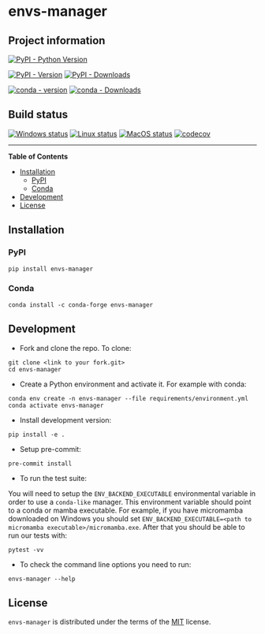 # envs-manager

## Project information
[![PyPI - Python Version](https://img.shields.io/pypi/pyversions/envs-manager.svg)](https://pypi.org/project/envs-manager)

[![PyPI - Version](https://img.shields.io/pypi/v/envs-manager.svg)](https://pypi.org/project/envs-manager)
[![PyPI - Downloads](https://img.shields.io/pypi/dm/envs-manager)](https://pypi.org/project/envs-manager)

[![conda - version](https://img.shields.io/conda/vn/conda-forge/envs-manager.svg)](https://www.anaconda.org/conda-forge/envs-manager)
[![conda - Downloads](https://img.shields.io/conda/dn/conda-forge/envs-manager.svg)](https://www.anaconda.org/conda-forge/envs-manager)

## Build status
[![Windows status](https://github.com/spyder-ide/envs-manager/workflows/Windows%20tests/badge.svg)](https://github.com/spyder-ide/envs-manager/actions?query=workflow%3A%22Windows+tests%22)
[![Linux status](https://github.com/spyder-ide/envs-manager/workflows/Linux%20tests/badge.svg)](https://github.com/spyder-ide/envs-manager/actions?query=workflow%3A%22Linux+tests%22)
[![MacOS status](https://github.com/spyder-ide/envs-manager/workflows/Macos%20tests/badge.svg)](https://github.com/spyder-ide/envs-manager/actions?query=workflow%3A%22Macos+tests%22)
[![codecov](https://codecov.io/gh/spyder-ide/envs-manager/branch/main/graph/badge.svg?token=H2GZWHIL43)](https://codecov.io/gh/spyder-ide/envs-manager)

-----

**Table of Contents**

- [Installation](#installation)
    - [PyPI](#pypi)
    - [Conda](#conda)
- [Development](#development)
- [License](#license)

## Installation

### PyPI

```console
pip install envs-manager
```

### Conda

```console
conda install -c conda-forge envs-manager
```

## Development

* Fork and clone the repo. To clone:

```console
git clone <link to your fork.git>
cd envs-manager
```

* Create a Python environment and activate it. For example with conda:

```console
conda env create -n envs-manager --file requirements/environment.yml
conda activate envs-manager
```

* Install development version:

```console
pip install -e .
```

* Setup pre-commit:

```console
pre-commit install
```

* To run the test suite:

You will need to setup the `ENV_BACKEND_EXECUTABLE` environmental variable in order to use a `conda-like` manager. This environment variable should point to a conda or mamba executable. For example, if you have micromamba downloaded on Windows you should set `ENV_BACKEND_EXECUTABLE=<path to micromamba executable>/micromamba.exe`. After that you should be able to run our tests with:

```console
pytest -vv
```

* To check the command line options you need to run:

```console
envs-manager --help
```

## License

`envs-manager` is distributed under the terms of the [MIT](https://spdx.org/licenses/MIT.html) license.
